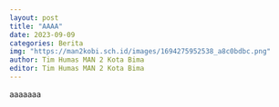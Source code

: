 ```yaml
---
layout: post
title: "AAAA"
date: 2023-09-09
categories: Berita
img: "https://man2kobi.sch.id/images/1694275952538_a8c0bdbc.png"
author: Tim Humas MAN 2 Kota Bima
editor: Tim Humas MAN 2 Kota Bima
---
```



aaaaaaa
